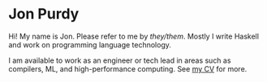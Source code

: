 # Jon Purdy

Hi! My name is Jon. Please refer to me by _they/them_. Mostly I write Haskell and work on programming language technology.

I am available to work as an engineer or tech lead in areas such as compilers, ML, and high-performance computing. See [my CV](https://evincar.com/cv) for more.
